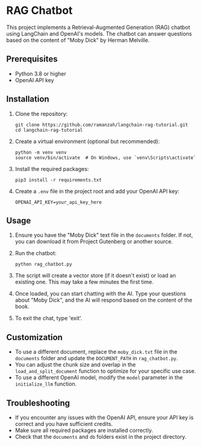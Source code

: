 # RAG Chatbot

This project implements a Retrieval-Augmented Generation (RAG) chatbot using LangChain and OpenAI's models. The chatbot can answer questions based on the content of "Moby Dick" by Herman Melville.

## Prerequisites

- Python 3.8 or higher
- OpenAI API key

## Installation

1. Clone the repository:
   ```
   git clone https://github.com/ramanzah/langchain-rag-tutorial.git
   cd langchain-rag-tutorial
   ```

2. Create a virtual environment (optional but recommended):
   ```
   python -m venv venv
   source venv/bin/activate  # On Windows, use `venv\Scripts\activate`
   ```

3. Install the required packages:
   ```
   pip3 install -r requirements.txt
   ```

4. Create a `.env` file in the project root and add your OpenAI API key:
   ```
   OPENAI_API_KEY=your_api_key_here
   ```

## Usage

1. Ensure you have the "Moby Dick" text file in the `documents` folder. If not, you can download it from Project Gutenberg or another source.

2. Run the chatbot:
   ```
   python rag_chatbot.py
   ```

3. The script will create a vector store (if it doesn't exist) or load an existing one. This may take a few minutes the first time.

4. Once loaded, you can start chatting with the AI. Type your questions about "Moby Dick", and the AI will respond based on the content of the book.

5. To exit the chat, type 'exit'.

## Customization

- To use a different document, replace the `moby_dick.txt` file in the `documents` folder and update the `DOCUMENT_PATH` in `rag_chatbot.py`.
- You can adjust the chunk size and overlap in the `load_and_split_document` function to optimize for your specific use case.
- To use a different OpenAI model, modify the `model` parameter in the `initialize_llm` function.

## Troubleshooting

- If you encounter any issues with the OpenAI API, ensure your API key is correct and you have sufficient credits.
- Make sure all required packages are installed correctly.
- Check that the `documents` and `db` folders exist in the project directory.
